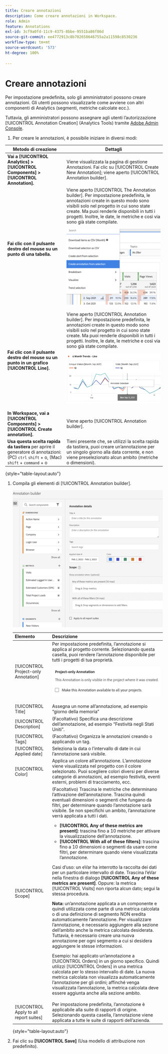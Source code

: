 ```yaml
---
title: Creare annotazioni
description: Come creare annotazioni in Workspace.
role: Admin
feature: Annotations
exl-id: 3cf9a0fd-11c9-4375-8bbe-9551ba86f86d
source-git-commit: ee4772913c8b702658646755a2a11598c8530236
workflow-type: tm+mt
source-wordcount: '573'
ht-degree: 100%

---
```


# Creare annotazioni

Per impostazione predefinita, solo gli amministratori possono creare annotazioni. Gli utenti possono visualizzarle come avviene con altri componenti di Analytics (segmenti, metriche calcolate ecc.).

Tuttavia, gli amministratori possono assegnare agli utenti l’autorizzazione [!UICONTROL Annotation Creation] (Analytics Tools) tramite [Adobe Admin Console](https://experienceleague.adobe.com/docs/analytics/admin/admin-console/permissions/analytics-tools.html?lang=it).

1. Per creare le annotazioni, è possibile iniziare in diversi modi:

| Metodo di creazione | Dettagli |
| --- | --- |
| **Vai a [!UICONTROL Analytics] > [!UICONTROL Components] > [!UICONTROL Annotation].** | Viene visualizzata la pagina di gestione Annotazioni. Fai clic su [!UICONTROL Create New Annotation]; viene aperto [!UICONTROL Annotation builder]. |
| **Fai clic con il pulsante destro del mouse su un punto di una tabella.** | Viene aperto [!UICONTROL The Annotation builder]. Per impostazione predefinita, le annotazioni create in questo modo sono visibili solo nel progetto in cui sono state create. Ma puoi renderle disponibili in tutti i progetti. Inoltre, le date, le metriche e così via sono già state compilate.<p>![](assets/annotate-table.png) |
| **Fai clic con il pulsante destro del mouse su un punto in un grafico [!UICONTROL Line].** | Viene aperto [!UICONTROL Annotation builder]. Per impostazione predefinita, le annotazioni create in questo modo sono visibili solo nel progetto in cui sono state create. Ma puoi renderle disponibili in tutti i progetti. Inoltre, le date, le metriche e così via sono già state compilate.<p>![](assets/annotate-line.png) |
| **In Workspace, vai a [!UICONTROL Components] > [!UICONTROL Create annotation].** | Viene aperto [!UICONTROL Annotation builder]. |
| **Usa questa scelta rapida da tastiera** per aprire il generatore di annotazioni: (PC) `ctrl` `shift` + o, (Mac) `shift` + `command` + o | Tieni presente che, se utilizzi la scelta rapida da tastiera, puoi creare un’annotazione per un singolo giorno alla data corrente, e non viene preselezionato alcun ambito (metriche o dimensioni). |

{style="table-layout:auto"}

1. Compila gli elementi di [!UICONTROL Annotation builder].

   ![](assets/ann-builder.png)

   | Elemento | Descrizione |
   | --- | --- |
   | [!UICONTROL Project-only Annotation] | Per impostazione predefinita, l’annotazione si applica al progetto corrente. Selezionando questa casella, puoi rendere l’annotazione disponibile per tutti i progetti di tua proprietà.<p> ![](assets/project-only.png) |
   | [!UICONTROL Title] | Assegna un nome all’annotazione, ad esempio “giorno della memoria” |
   | [!UICONTROL Description] | (Facoltativo) Specifica una descrizione dell’annotazione, ad esempio “Festività negli Stati Uniti”. |
   | [!UICONTROL Tags] | (Facoltativo) Organizza le annotazioni creando o applicando un tag. |
   | [!UICONTROL Applied date] | Seleziona la data o l’intervallo di date in cui l’annotazione sarà visibile. |
   | [!UICONTROL Color] | Applica un colore all’annotazione. L’annotazione viene visualizzata nel progetto con il colore selezionato. Puoi scegliere colori diversi per diverse categorie di annotazioni, ad esempio festività, eventi esterni, problemi di tracciamento, ecc. |
   | [!UICONTROL Scope] | (Facoltativo) Trascina le metriche che determinano l’attivazione dell’annotazione. Trascina quindi eventuali dimensioni o segmenti che fungano da filtri, per determinare quando l’annotazione sarà visibile. Se non specifichi un ambito, l’annotazione verrà applicata a tutti i dati.<ul><li>**[!UICONTROL Any of these metrics are present]**: trascina fino a 10 metriche per attivare la visualizzazione dell’annotazione.</li><li>**[!UICONTROL With all of these filters]**: trascina fino a 10 dimensioni o segmenti da usare come filtri, per determinare quando viene visualizzata l’annotazione.</li></ul><p>Casi d’uso: un eVar ha interrotto la raccolta dei dati per un particolare intervallo di date. Trascina l’eVar nella finestra di dialogo **[!UICONTROL Any of these metrics are present]**. Oppure: la metrica [!UICONTROL Visits] non riporta alcun dato; segui la stessa procedura.<p>**Nota:** un’annotazione applicata a un componente e quindi utilizzata come parte di una metrica calcolata o di una definizione di segmento NON eredita automaticamente l’annotazione. Per visualizzare l’annotazione, è necessario aggiungere alla sezione dell’ambito anche la metrica calcolata desiderata. Tuttavia, è necessario creare una nuova annotazione per ogni segmento a cui si desidera aggiungere le stesse informazioni.<p>Esempio: hai applicato un’annotazione a [!UICONTROL Orders] in un giorno specifico. Quindi utilizzi [!UICONTROL Orders] in una metrica calcolata per lo stesso intervallo di date. La nuova metrica calcolata non visualizza automaticamente l’annotazione per gli ordini; affinché venga visualizzata l’annotazione, la metrica calcolata deve essere aggiunta anche alla sezione ambito. |
   | [!UICONTROL Apply to all report suites] | Per impostazione predefinita, l’annotazione è applicabile alla suite di rapporti di origine. Selezionando questa casella, l’annotazione viene applicata a tutte le suite di rapporti dell’azienda. |

   {style="table-layout:auto"}

1. Fai clic su **[!UICONTROL Save]** (Usa modello di attribuzione non predefinito).
